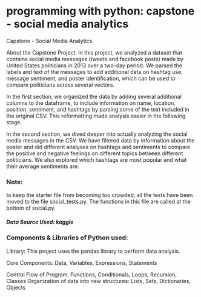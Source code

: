 # programming with python: capstone - social media analytics
Capstone - Social Media Analytics

About the Capstone Project:
In this project, we analyzed a dataset that contains social media messages
(tweets and facebook posts) made by United States politicians in 2013 over a
two-day period. We parsed the labels and text of the messages to add
additional data on hashtag use, message sentiment, and poster identification,
which can be used to compare politicians across several vectors.

In the first section, we organized the data by adding several additional columns
to the dataframe, to include information on name, location, position, sentiment,
and hashtags by parsing some of the text included in the original CSV. This
reformatting made analysis easier in the following stage.


In the second section, we dived deeper into actually analyzing the social media
messages in the CSV. We have filtered data by information about the poster
and did different analyses on hashtags and sentiments to compare the positive
and negative feelings on different topics between different politicians. We also
explored which hashtags are most popular and what their average sentiments
are.

### Note:
to keep the starter file from becoming too crowded, all the tests have
been moved to the file social_tests.py. The functions in this file are called at
the bottom of social.py.

##### Data Source Used: kaggle

### Components & Libraries of Python used:
Library: This project uses the pandas library to perform data analysis.

Core Components: Data, Variables, Expressions, Statements

Control Flow of Program: Functions, Conditionals, Loops, Recursion, Classes
Organization of data into new structures: Lists, Sets, Dictionaries, Objects
